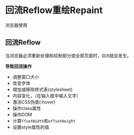 # 回流Reflow重绘Repaint

浏览器使用


## 回流Reflow

当浏览器必须重新处理和绘制部分或全部页面时，``回流``就会发生。

**导致回流操作**
- 调整窗口大小
- 改变字体
- 增加或移除样式表(stylesheet)
- 内容变化，（在输入框中输入文字）
- 激活CSS伪类(:hover)
- 操作class属性
- 操作DOM
- 计算``ffsetWidth``和``offsetHeight``
- 设置style属性的值
